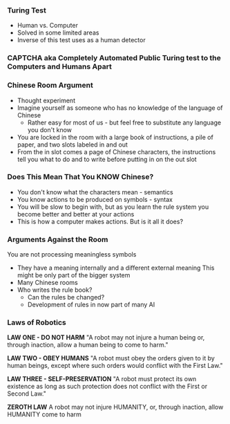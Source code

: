 ### Turing Test
- Human vs. Computer
- Solved in some limited areas
- Inverse of this test uses as a human detector

### CAPTCHA aka Completely Automated Public Turing test to the Computers and Humans Apart

### Chinese Room Argument
- Thought experiment 
- Imagine yourself as someone who has no knowledge of the language of Chinese
	- Rather easy for most of us - but feel free to substitute any language you don't know
- You are locked in the room with a large book of instructions, a pile of paper, and two slots labeled in and out
- From the in slot comes a page of Chinese characters, the instructions tell you what to do and to write before putting in on the out slot

### Does This Mean That You KNOW Chinese?
- You don't know what the characters mean - semantics
- You know actions to be produced on symbols - syntax
- You will be slow to begin with, but as you learn the rule system you become better and better at your actions
- This is how a computer makes actions. But is it all it does?

### Arguments Against the Room
You are not processing meaningless symbols
- They have a meaning internally and a different external meaning
This might be only part of the bigger system
- Many Chinese rooms
- Who writes the rule book?
	- Can the rules be changed?
	- Development of rules in now part of many AI

### Laws of Robotics
**LAW ONE - DO NOT HARM**
"A robot may not injure a human being or, through inaction, allow a human being to come to harm."

**LAW TWO - OBEY HUMANS**
"A robot must obey the orders given to it by human beings, except where such orders would conflict with the First Law."

**LAW THREE - SELF-PRESERVATION**
"A robot must protect its own existence as long as such protection does not conflict with the First or Second Law."

**ZEROTH LAW**
A robot may not injure HUMANITY, or, through inaction, allow HUMANITY come to harm

